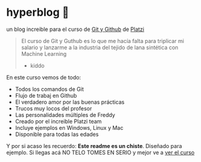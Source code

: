 # hyperblog 💪
un blog increible para el curso de [Git y Github](https://platzi.com/cursos/git-github/ "Git y Github") de [Platzi](https://platzi.com/home "Platzi")
> El curso de Git y Guthub es lo que me hacía falta para triplicar mi salario y lanzarme a la industria del tejido de lana sintética con Machine Learning
>  - kiddo

En este curso vemos de todo: 
* Todos los comandos de Git
* Flujo de trabaj en Github
* El verdadero amor por las buenas prácticas
* Trucos muy locos del profesor
* Las personalidades múltiples de Freddy
* Creado por el increible Platzi team
* Incluye ejemplos en Windows, Linux y Mac
* Disponible para todas las edades

Y por si acaso les recuerdo: **Este readme es un chiste**.  Diseñado para ejemplo. Si llegas acá NO TELO TOMES EN SERIO y mejor ve a [ver el curso](https://platzi.com/cursos/git-github/ "ver el curso") 

